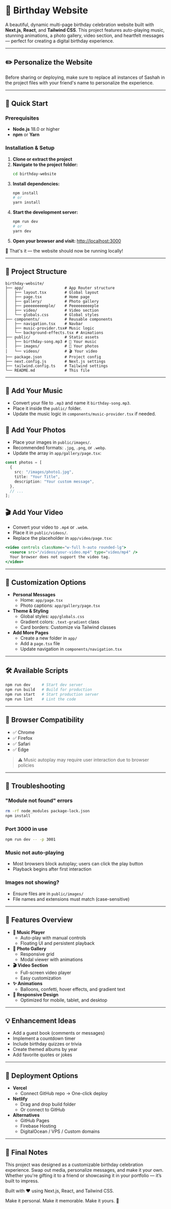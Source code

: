 # 🎉 Birthday Website

A beautiful, dynamic multi-page birthday celebration website built with **Next.js**, **React**, and **Tailwind CSS**. This project features auto-playing music, stunning animations, a photo gallery, video section, and heartfelt messages — perfect for creating a digital birthday experience.

---

## ✏️ Personalize the Website

Before sharing or deploying, make sure to replace all instances of Sashah in the project files with your friend's name to personalize the experience.

---

## 🚀 Quick Start

### Prerequisites

- **Node.js** 18.0 or higher
- **npm** or **Yarn**

### Installation & Setup

1. **Clone or extract the project**
2. **Navigate to the project folder:**
   ```bash
   cd birthday-website
   ```
3. **Install dependencies:**
   ```bash
   npm install
   # or
   yarn install
   ```
4. **Start the development server:**
   ```bash
   npm run dev
   # or
   yarn dev
   ```
5. **Open your browser and visit:**
   [http://localhost:3000](http://localhost:3000)

🎊 That's it — the website should now be running locally!

---

## 📁 Project Structure

```
birthday-website/
├── app/                  # App Router structure
│   ├── layout.tsx        # Global layout
│   ├── page.tsx          # Home page
│   ├── gallery/          # Photo gallery
│   ├── peeeeeeeeeple/    # Peeeeeeeeeple
│   ├── video/            # Video section
│   └── globals.css       # Global styles
├── components/           # Reusable components
│   ├── navigation.tsx    # Navbar
│   ├── music-provider.tsx# Music logic
│   └── background-effects.tsx # Animations
├── public/               # Static assets
│   ├── birthday-song.mp3 # 🎵 Your music
│   ├── images/           # 📸 Your photos
│   └── videos/           # 🎬 Your video
├── package.json          # Project config
├── next.config.js        # Next.js settings
├── tailwind.config.ts    # Tailwind settings
└── README.md             # This file
```

---

## 🎵 Add Your Music

- Convert your file to `.mp3` and name it `birthday-song.mp3`.
- Place it inside the `public/` folder.
- Update the music logic in `components/music-provider.tsx` if needed.

## 📸 Add Your Photos

- Place your images in `public/images/`.
- Recommended formats: `.jpg`, `.png`, or `.webp`.
- Update the array in `app/gallery/page.tsx`:

```ts
const photos = [
  {
    src: "/images/photo1.jpg",
    title: "Your Title",
    description: "Your custom message",
  },
  // ...
];
```

## 🎬 Add Your Video

- Convert your video to `.mp4` or `.webm`.
- Place it in `public/videos/`.
- Replace the placeholder in `app/video/page.tsx`:

```jsx
<video controls className="w-full h-auto rounded-lg">
  <source src="/videos/your-video.mp4" type="video/mp4" />
  Your browser does not support the video tag.
</video>
```

---

## 🎨 Customization Options

- **Personal Messages**
  - Home: `app/page.tsx`
  - Photo captions: `app/gallery/page.tsx`
- **Theme & Styling**
  - Global styles: `app/globals.css`
  - Gradient colors: `.text-gradient` class
  - Card borders: Customize via Tailwind classes
- **Add More Pages**
  - Create a new folder in `app/`
  - Add a `page.tsx` file
  - Update navigation in `components/navigation.tsx`

---

## 🛠️ Available Scripts

```bash
npm run dev     # Start dev server
npm run build   # Build for production
npm run start   # Start production server
npm run lint    # Lint the code
```

---

## 📱 Browser Compatibility

- ✅ Chrome
- ✅ Firefox
- ✅ Safari
- ✅ Edge

> ⚠️ Music autoplay may require user interaction due to browser policies

---

## 🧩 Troubleshooting

### "Module not found" errors

```bash
rm -rf node_modules package-lock.json
npm install
```

### Port 3000 in use

```bash
npm run dev -- -p 3001
```

### Music not auto-playing

- Most browsers block autoplay; users can click the play button
- Playback begins after first interaction

### Images not showing?

- Ensure files are in `public/images/`
- File names and extensions must match (case-sensitive)

---

## 🌟 Features Overview

- **🎵 Music Player**
  - Auto-play with manual controls
  - Floating UI and persistent playback
- **📸 Photo Gallery**
  - Responsive grid
  - Modal viewer with animations
- **🎬 Video Section**
  - Full-screen video player
  - Easy customization
- **✨ Animations**
  - Balloons, confetti, hover effects, and gradient text
- **📱 Responsive Design**
  - Optimized for mobile, tablet, and desktop

---

## 💡 Enhancement Ideas

- Add a guest book (comments or messages)
- Implement a countdown timer
- Include birthday quizzes or trivia
- Create themed albums by year
- Add favorite quotes or jokes

---

## 🚀 Deployment Options

- **Vercel**
  - Connect GitHub repo → One-click deploy
- **Netlify**
  - Drag and drop build folder
  - Or connect to GitHub
- **Alternatives**
  - GitHub Pages
  - Firebase Hosting
  - DigitalOcean / VPS / Custom domains

---

## 📣 Final Notes

This project was designed as a customizable birthday celebration experience. Swap out media, personalize messages, and make it your own. Whether you're gifting it to a friend or showcasing it in your portfolio — it’s built to impress.

Built with ❤️ using Next.js, React, and Tailwind CSS.

Make it personal. Make it memorable. Make it yours. 🎂
